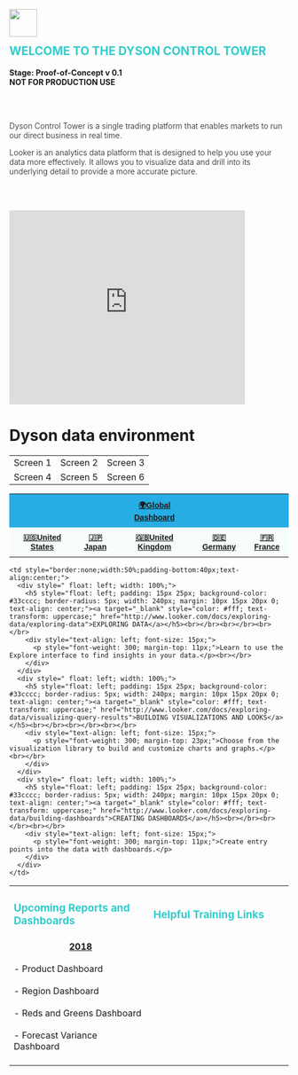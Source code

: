 <div style="float: left;">
<img src="https://upload.wikimedia.org/wikipedia/commons/2/2f/Dyson_logo.svg" border="0" height = "50">
</div>
<br><br />

<h2 style="text-transform: uppercase;float: center; color:  #33cccc ">
Welcome to the Dyson Control Tower
</h2>

<span style="font-weight: 300; float: center">
<b>Stage: Proof-of-Concept v 0.1</b> <br>
<b>NOT FOR PRODUCTION USE</b>


<br><br />

Dyson Control Tower is a single trading platform that enables markets to run our direct business in real time.

Looker is an analytics data platform that is designed to help you use your data more effectively. It allows you to visualize data and drill into its underlying detail to provide a more accurate picture.

<br><br />

<iframe width="425" height="350" frameborder="0" scrolling="no" src="https://dysonuk.eu.looker.com/embed/D9cS6U18NczU2ai0YoYmSb"></iframe>



<h1>Dyson data environment</h1>
<table width="494">
<tbody>
<tr>
<td>Screen 1</td>
<td>Screen 2</td>
<td>Screen 3</td>
</tr>
<tr>
<td>Screen 4</td>
<td>Screen 5</td>
<td>Screen 6</td>
</tr>
<tr>
</tr>
</tbody>
</table>




<style type="text/css">
.tg  {border-collapse:collapse;border-spacing:0;border-color:#999;}
.tg td{font-family:Arial, sans-serif;font-size:14px;padding:10px 5px;border-style:solid;border-width:0px;overflow:hidden;word-break:normal;border-color:#999;color:#444;background-color:#F7FDFA;}
.tg th{font-family:Arial, sans-serif;font-size:14px;font-weight:normal;padding:10px 5px;border-style:solid;border-width:0px;overflow:hidden;word-break:normal;border-color:#999;color:#fff;background-color:#26ADE4;}
.tg .tg-mqa1{font-weight:bold;border-color:#000000;text-align:center;vertical-align:top}
</style>
<table class="tg">
  <tr>
    <th class="tg-mqa1" colspan="2"></th>
    <th class="tg-mqa1"><a href="https://dysonuk.eu.looker.com/dashboards/9?Channel%20grouping=&filter_config=%7B%22Channel%20grouping%22:%5B%7B%22type%22:%22%3D%22,%22values%22:%5B%7B%22constant%22:%22%22%7D,%7B%7D%5D,%22id%22:2%7D%5D%7D">🌍Global Dashboard</a></th>
    <th class="tg-mqa1" colspan="2"></th>
  </tr>
  <tr>
    <td class="tg-mqa1"><a href="https://dysonuk.eu.looker.com/dashboards/8?Property=www.dyson.com">🇺🇸United States</a></td>
    <td class="tg-mqa1"><a href="https://dysonuk.eu.looker.com/dashboards/8?Property=www.dyson.co.jp">🇯🇵Japan</a></td>
    <td class="tg-mqa1"><a href="https://dysonuk.eu.looker.com/dashboards/8?Property=www.dyson.co.uk">🇬🇧United Kingdom</a></td>
    <td class="tg-mqa1"><a href="https://dysonuk.eu.looker.com/dashboards/8?Property=www.dyson.de">🇩🇪Germany</a></td>
    <td class="tg-mqa1"><a href="https://dysonuk.eu.looker.com/dashboards/8?Property=www.dyson.fr">🇫🇷France</a></td>
  </tr>
</table>

  <table style="border:none;">
  <tr>
    <td style="border:none;width:50%;">
      <h3 style="color: #33cccc ">
        Upcoming Reports and Dashboards
        </h3>
    </td>
    <td style="border:none;width:50%;">
      <h3 style="color: #33cccc ">
        Helpful Training Links
        </h3>
    </td>
  </tr>


  <tr>
    <td style="border:none;width:50%;text-align:left;">
    <u><b style = "margin: 0px 0px 0px 100px"> 2018 </b></u> <br></br>
      - Product Dashboard <br></br>
      - Region Dashboard <br></br>
      - Reds and Greens Dashboard  <br></br>
      - Forecast Variance Dashboard  <br></br>
    </td>

    <td style="border:none;width:50%;padding-bottom:40px;text-align:center;">
      <div style=" float: left; width: 100%;">
        <h5 style="float: left; padding: 15px 25px; background-color: #33cccc; border-radius: 5px; width: 240px; margin: 10px 15px 20px 0; text-align: center;"><a target="_blank" style="color: #fff; text-transform: uppercase;" href="http://www.looker.com/docs/exploring-data/exploring-data">EXPLORING DATA</a></h5><br></br><br></br><br></br>
        <div style="text-align: left; font-size: 15px;">
          <p style="font-weight: 300; margin-top: 11px;">Learn to use the Explore interface to find insights in your data.</p><br></br>
        </div>
      </div>
      <div style=" float: left; width: 100%;">
        <h5 style="float: left; padding: 15px 25px; background-color: #33cccc; border-radius: 5px; width: 240px; margin: 10px 15px 20px 0; text-align: center;"><a target="_blank" style="color: #fff; text-transform: uppercase;" href="http://www.looker.com/docs/exploring-data/visualizing-query-results">BUILDING VISUALIZATIONS AND LOOKS</a></h5><br></br><br></br><br></br>
        <div style="text-align: left; font-size: 15px;">
          <p style="font-weight: 300; margin-top: 23px;">Choose from the visualization library to build and customize charts and graphs.</p><br></br>
        </div>
      </div>
      <div style=" float: left; width: 100%;">
        <h5 style="float: left; padding: 15px 25px; background-color: #33cccc; border-radius: 5px; width: 240px; margin: 10px 15px 20px 0; text-align: center;"><a target="_blank" style="color: #fff; text-transform: uppercase;" href="http://www.looker.com/docs/exploring-data/building-dashboards">CREATING DASHBOARDS</a></h5><br></br><br></br><br></br>
        <div style="text-align: left; font-size: 15px;">
          <p style="font-weight: 300; margin-top: 11px;">Create entry points into the data with dashboards.</p>
        </div>
      </div>
    </td>
  </tr>
